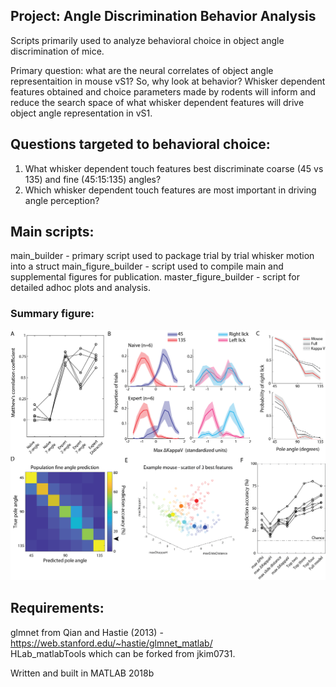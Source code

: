 ## Project: Angle Discrimination Behavior Analysis

Scripts primarily used to analyze behavioral choice in object angle discrimination of mice. 

Primary question: what are the neural correlates of object angle representaition in mouse vS1? So, why look at behavior? 
Whisker dependent features obtained and choice parameters made by rodents will inform and reduce the search space of what whisker dependent features will drive object angle representation in vS1.

## Questions targeted to behavioral choice:
1) What whisker dependent touch features best discriminate coarse (45 vs 135) and fine (45:15:135) angles? 
2) Which whisker dependent touch features are most important in driving angle perception? 

## Main scripts: 
main_builder - primary script used to package trial by trial whisker motion into a struct 
main_figure_builder - script used to compile main and supplemental figures for publication. 
master_figure_builder - script for detailed adhoc plots and analysis. 

### Summary figure: 
![Alt text](./pictures/sample_publication_fig.png)

## Requirements:
glmnet from Qian and Hastie (2013) - https://web.stanford.edu/~hastie/glmnet_matlab/ <br />
HLab_matlabTools which can be forked from jkim0731. <br />

Written and built in MATLAB 2018b

